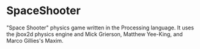 SpaceShooter
============

"Space Shooter" physics game written in the Processing language. 
It uses the jbox2d physics engine and Mick Grierson, Matthew Yee-King, and Marco Gillies's Maxim.

